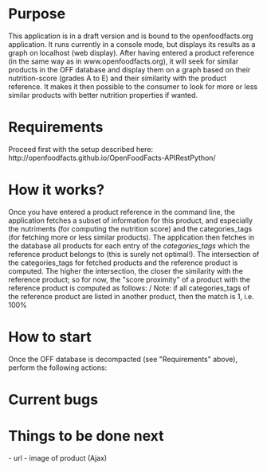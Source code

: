 <h1>Purpose</h1>
This application is in a draft version and is bound to the openfoodfacts.org application.
It runs currently in a console mode, but displays its results as a graph on localhost (web display).
After having entered a product reference (in the same way as in <it>www.openfoodfacts.org</it>), it will seek for similar products in the OFF database and display them on a graph based on their nutrition-score (grades A to E) and their similarity with the product reference.
It makes it then possible to the consumer to look for more or less similar products with better nutrition properties if wanted.

<h1>Requirements</h1>
Proceed first with the setup described here: http://openfoodfacts.github.io/OpenFoodFacts-APIRestPython/

<h1>How it works?</h1>
Once you have entered a product reference in the command line, the application fetches a subset of information for this product, and especially the <it>nutriments</it> (for computing the nutrition score) and the <it>categories_tags</it> (for fetching more or less similar products).
The application then fetches in the database all products for each entry of the <i>categories_tags</i> which the reference product belongs to (this is surely not optimal!). The intersection of the categories_tags for fetched products and the reference product is computed. The higher the intersection, the closer the similarity with the reference product; so for now, the "score proximity" of a product with the reference product is computed as follows:
<nb of intersected categories_tags of product X> / <nb of categories_tags of reference product>
Note: if all categories_tags of the reference product are listed in another product, then the match is 1, i.e. 100%

<h1>How to start</h1>
Once the OFF database is decompacted (see "Requirements" above), perform the following actions:


<h1>Current bugs</h1>

<h1>Things to be done next</h1>
- url
- image of product (Ajax)
